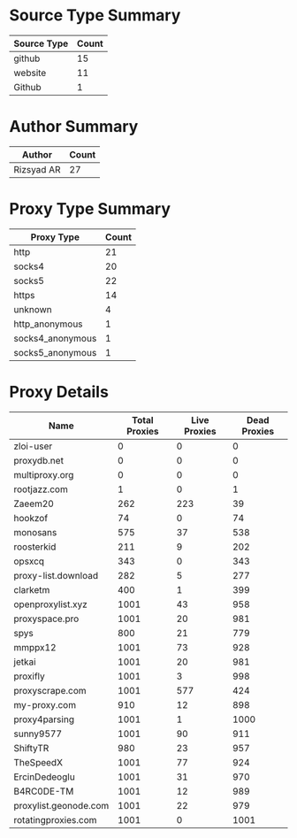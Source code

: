 # Source Type Summary

| Source Type | Count |
|-------------|-------|
| github | 15 |
| website | 11 |
| Github | 1 |


# Author Summary

| Author | Count |
|--------|-------|
| Rizsyad AR | 27 |


# Proxy Type Summary

| Proxy Type | Count |
|------------|-------|
| http | 21 |
| socks4 | 20 |
| socks5 | 22 |
| https | 14 |
| unknown | 4 |
| http_anonymous | 1 |
| socks4_anonymous | 1 |
| socks5_anonymous | 1 |


# Proxy Details

| Name | Total Proxies | Live Proxies | Dead Proxies |
|------|---------------|--------------|---------------|
| zloi-user | 0 | 0 | 0 |
| proxydb.net | 0 | 0 | 0 |
| multiproxy.org | 0 | 0 | 0 |
| rootjazz.com | 1 | 0 | 1 |
| Zaeem20 | 262 | 223 | 39 |
| hookzof | 74 | 0 | 74 |
| monosans | 575 | 37 | 538 |
| roosterkid | 211 | 9 | 202 |
| opsxcq | 343 | 0 | 343 |
| proxy-list.download | 282 | 5 | 277 |
| clarketm | 400 | 1 | 399 |
| openproxylist.xyz | 1001 | 43 | 958 |
| proxyspace.pro | 1001 | 20 | 981 |
| spys | 800 | 21 | 779 |
| mmppx12 | 1001 | 73 | 928 |
| jetkai | 1001 | 20 | 981 |
| proxifly | 1001 | 3 | 998 |
| proxyscrape.com | 1001 | 577 | 424 |
| my-proxy.com | 910 | 12 | 898 |
| proxy4parsing | 1001 | 1 | 1000 |
| sunny9577 | 1001 | 90 | 911 |
| ShiftyTR | 980 | 23 | 957 |
| TheSpeedX | 1001 | 77 | 924 |
| ErcinDedeoglu | 1001 | 31 | 970 |
| B4RC0DE-TM | 1001 | 12 | 989 |
| proxylist.geonode.com | 1001 | 22 | 979 |
| rotatingproxies.com | 1001 | 0 | 1001 |
